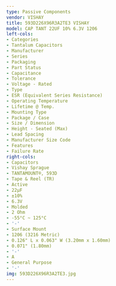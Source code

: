```yaml
---
type: Passive Components
vendor: VISHAY
title: 593D226X96R3A2TE3 VISHAY
model: CAP TANT 22UF 10% 6.3V 1206
left-cols:
- Categories
- Tantalum Capacitors
- Manufacturer
- Series
- Packaging 
- Part Status
- Capacitance
- Tolerance
- Voltage - Rated
- Type
- ESR (Equivalent Series Resistance)
- Operating Temperature
- Lifetime @ Temp.
- Mounting Type
- Package / Case
- Size / Dimension
- Height - Seated (Max)
- Lead Spacing
- Manufacturer Size Code
- Features
- Failure Rate
right-cols:
- Capacitors
- Vishay Sprague
- TANTAMOUNT®, 593D
- Tape & Reel (TR) 
- Active
- 22µF
- ±10%
- 6.3V
- Molded
- 2 Ohm
- -55°C ~ 125°C
- '-'
- Surface Mount
- 1206 (3216 Metric)
- 0.126" L x 0.063" W (3.20mm x 1.60mm)
- 0.071" (1.80mm)
- '-'
- A
- General Purpose
- '-'
img: 593D226X96R3A2TE3.jpg
---
```

